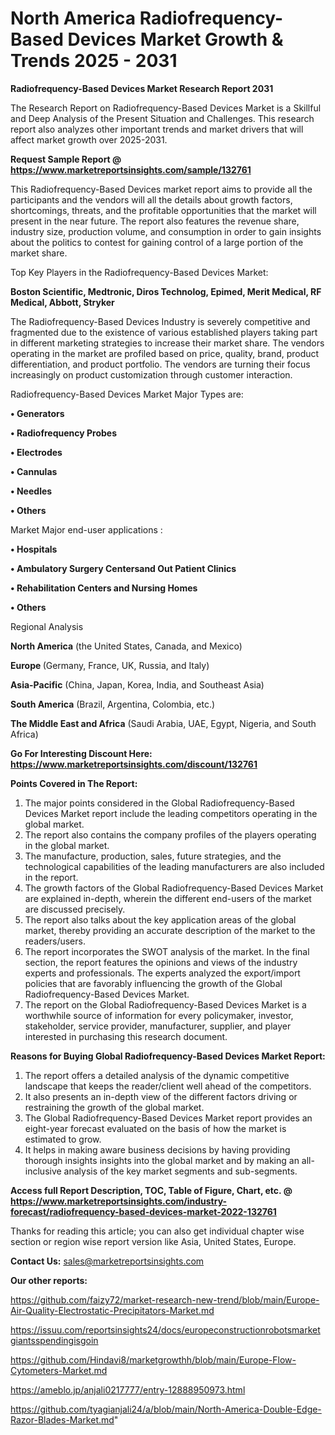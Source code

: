 # North America Radiofrequency-Based Devices Market Growth & Trends 2025 - 2031

<strong>Radiofrequency-Based Devices Market Research Report 2031</strong>

The Research Report on Radiofrequency-Based Devices Market is a Skillful and Deep Analysis of the Present Situation and Challenges. This research report also analyzes other important trends and market drivers that will affect market growth over 2025-2031.

<strong>Request Sample Report @ <a href=https://www.marketreportsinsights.com/sample/132761>https://www.marketreportsinsights.com/sample/132761</a></strong>

This Radiofrequency-Based Devices market report aims to provide all the participants and the vendors will all the details about growth factors, shortcomings, threats, and the profitable opportunities that the market will present in the near future. The report also features the revenue share, industry size, production volume, and consumption in order to gain insights about the politics to contest for gaining control of a large portion of the market share.

Top Key Players in the Radiofrequency-Based Devices Market:

<strong>Boston Scientific, Medtronic, Diros Technolog, Epimed, Merit Medical, RF Medical, Abbott, Stryker</strong>

The Radiofrequency-Based Devices Industry is severely competitive and fragmented due to the existence of various established players taking part in different marketing strategies to increase their market share. The vendors operating in the market are profiled based on price, quality, brand, product differentiation, and product portfolio. The vendors are turning their focus increasingly on product customization through customer interaction.

Radiofrequency-Based Devices Market Major Types are:

<strong>• Generators

• Radiofrequency Probes

• Electrodes

• Cannulas

• Needles

• Others</strong>

Market Major end-user applications :

<strong>• Hospitals

• Ambulatory Surgery Centersand Out Patient Clinics

• Rehabilitation Centers and Nursing Homes

• Others</strong>

Regional Analysis

</u><strong><b>North America</b></strong> (the United States, Canada, and Mexico)

<strong><b>Europe </b></strong>(Germany, France, UK, Russia, and Italy)

<strong><b>Asia-Pacific</b></strong> (China, Japan, Korea, India, and Southeast Asia)

<strong><b>South America</b></strong> (Brazil, Argentina, Colombia, etc.)

<strong><b>The Middle East and Africa</b></strong> (Saudi Arabia, UAE, Egypt, Nigeria, and South Africa)

<strong>Go For Interesting Discount Here: <a href=https://www.marketreportsinsights.com/discount/132761>https://www.marketreportsinsights.com/discount/132761</a></strong>

<strong>Points Covered in The Report:</strong>
<ol>
  <li>The major points considered in the Global Radiofrequency-Based Devices Market report include the leading competitors operating in the global market.</li>
  <li>The report also contains the company profiles of the players operating in the global market.</li>
  <li>The manufacture, production, sales, future strategies, and the technological capabilities of the leading manufacturers are also included in the report.</li>
  <li>The growth factors of the Global Radiofrequency-Based Devices Market are explained in-depth, wherein the different end-users of the market are discussed precisely.</li>
  <li>The report also talks about the key application areas of the global market, thereby providing an accurate description of the market to the readers/users.</li>
  <li>The report incorporates the SWOT analysis of the market. In the final section, the report features the opinions and views of the industry experts and professionals. The experts analyzed the export/import policies that are favorably influencing the growth of the Global Radiofrequency-Based Devices Market.</li>
  <li>The report on the Global Radiofrequency-Based Devices Market is a worthwhile source of information for every policymaker, investor, stakeholder, service provider, manufacturer, supplier, and player interested in purchasing this research document.</li>
</ol>
<strong>Reasons for Buying Global Radiofrequency-Based Devices Market Report:</strong>

<ol>
  <li>The report offers a detailed analysis of the dynamic competitive landscape that keeps the reader/client well ahead of the competitors.</li>
  <li>It also presents an in-depth view of the different factors driving or restraining the growth of the global market.</li>
  <li>The Global Radiofrequency-Based Devices Market report provides an eight-year forecast evaluated on the basis of how the market is estimated to grow.</li>
  <li>It helps in making aware business decisions by having providing thorough insights insights into the global market and by making an all-inclusive analysis of the key market segments and sub-segments.</li>
</ol>
<strong>Access full Report Description, TOC, Table of Figure, Chart, etc. @ <a href=https://www.marketreportsinsights.com/industry-forecast/radiofrequency-based-devices-market-2022-132761>https://www.marketreportsinsights.com/industry-forecast/radiofrequency-based-devices-market-2022-132761</a></strong>


Thanks for reading this article; you can also get individual chapter wise section or region wise report version like Asia, United States, Europe.

<strong>Contact Us:</strong>
sales@marketreportsinsights.com

<strong>Our other reports:</strong>

<a href=https://github.com/faizy72/market-research-new-trend/blob/main/Europe-Air-Quality-Electrostatic-Precipitators-Market.md>https://github.com/faizy72/market-research-new-trend/blob/main/Europe-Air-Quality-Electrostatic-Precipitators-Market.md</a>

<a href=https://issuu.com/reportsinsights24/docs/europeconstructionrobotsmarketgiantsspendingisgoin>https://issuu.com/reportsinsights24/docs/europeconstructionrobotsmarketgiantsspendingisgoin</a>

<a href=https://github.com/Hindavi8/marketgrowthh/blob/main/Europe-Flow-Cytometers-Market.md>https://github.com/Hindavi8/marketgrowthh/blob/main/Europe-Flow-Cytometers-Market.md</a>

<a href=https://ameblo.jp/anjali0217777/entry-12888950973.html>https://ameblo.jp/anjali0217777/entry-12888950973.html</a>

<a href=https://github.com/tyagianjali24/a/blob/main/North-America-Double-Edge-Razor-Blades-Market.md>https://github.com/tyagianjali24/a/blob/main/North-America-Double-Edge-Razor-Blades-Market.md</a>"

